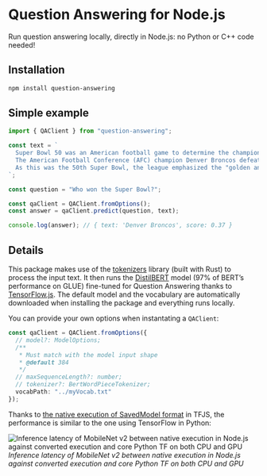 # Question Answering for Node.js

Run question answering locally, directly in Node.js: no Python or C++ code needed!

## Installation

```bash
npm install question-answering
```

## Simple example

```typescript
import { QAClient } from "question-answering";

const text = `
  Super Bowl 50 was an American football game to determine the champion of the National Football League (NFL) for the 2015 season.
  The American Football Conference (AFC) champion Denver Broncos defeated the National Football Conference (NFC) champion Carolina Panthers 24–10 to earn their third Super Bowl title. The game was played on February 7, 2016, at Levi's Stadium in the San Francisco Bay Area at Santa Clara, California.
  As this was the 50th Super Bowl, the league emphasized the "golden anniversary" with various gold-themed initiatives, as well as temporarily suspending the tradition of naming each Super Bowl game with Roman numerals (under which the game would have been known as "Super Bowl L"), so that the logo could prominently feature the Arabic numerals 50.
`;

const question = "Who won the Super Bowl?";

const qaClient = QAClient.fromOptions();
const answer = qaClient.predict(question, text);

console.log(answer); // { text: 'Denver Broncos', score: 0.37 }
```

## Details

This package makes use of the [tokenizers](https://github.com/huggingface/tokenizers) library (built with Rust) to process the input text. It then runs the [DistilBERT](https://arxiv.org/abs/1910.01108) model (97% of BERT’s performance on GLUE) fine-tuned for Question Answering thanks to [TensorFlow.js](https://www.tensorflow.org/js). The default model and the vocabulary are automatically downloaded when installing the package and everything runs locally.

You can provide your own options when instantating a `QAClient`:

```typescript
const qaClient = QAClient.fromOptions({
  // model?: ModelOptions;
  /**
   * Must match with the model input shape
   * @default 384
   */
  // maxSequenceLength?: number;
  // tokenizer?: BertWordPieceTokenizer;
  vocabPath: "../myVocab.txt"
});
```

Thanks to [the native execution of SavedModel format](https://groups.google.com/a/tensorflow.org/d/msg/tfjs/Xtf6s1Bpkr0/7-Eqn8soAwAJ) in TFJS, the performance is similar to the one using TensorFlow in Python:

![Inference latency of MobileNet v2 between native execution in Node.js against converted execution and core Python TF on both CPU and GPU](https://lh4.googleusercontent.com/aTAHknwotexVqj_5sENZIKpsh-EsP8AuDaBupZEjuTBMzAcPbkuLP-LHuhvPoGpEmSCPpMr9MXj2up6GHbo0BNwzTY779GMzZx5EeljBNfkjQzUO-i5IO1XKMTuGQqcCYekjHZ_3)
_Inference latency of MobileNet v2 between native execution in Node.js against converted execution and core Python TF on both CPU and GPU_
